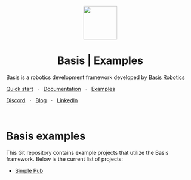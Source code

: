 <p align="center">
  <a href="#">
    <img src="https://docs.basisrobotics.tech/img/bug-light.svg" width="90" />
  </a>
</p>
<h1 align="center">
Basis | Examples
</h1>

Basis is a robotics development framework developed by [Basis Robotics](https://basisrobotics.tech/)

[Quick start](https://docs.basisrobotics.tech/category/getting-started)
<span>&nbsp;&nbsp;·&nbsp;&nbsp;</span>
[Documentation](https://docs.basisrobotics.tech)
<span>&nbsp;&nbsp;·&nbsp;&nbsp;</span>
[Examples](https://github.com/basis-robotics/basis-examples)

[Discord](https://discord.gg/8bzvASNPZ8)
<span>&nbsp;&nbsp;·&nbsp;&nbsp;</span>
[Blog](https://basisrobotics.tech/blog/)
<span>&nbsp;&nbsp;·&nbsp;&nbsp;</span>
[LinkedIn](https://www.linkedin.com/company/basisrobotics/)

<span>&nbsp;</span>

# Basis examples

This Git repository contains example projects that utilize the Basis framework. Below is the current list of projects:
- [Simple Pub](cpp/simple_pub_sub)

